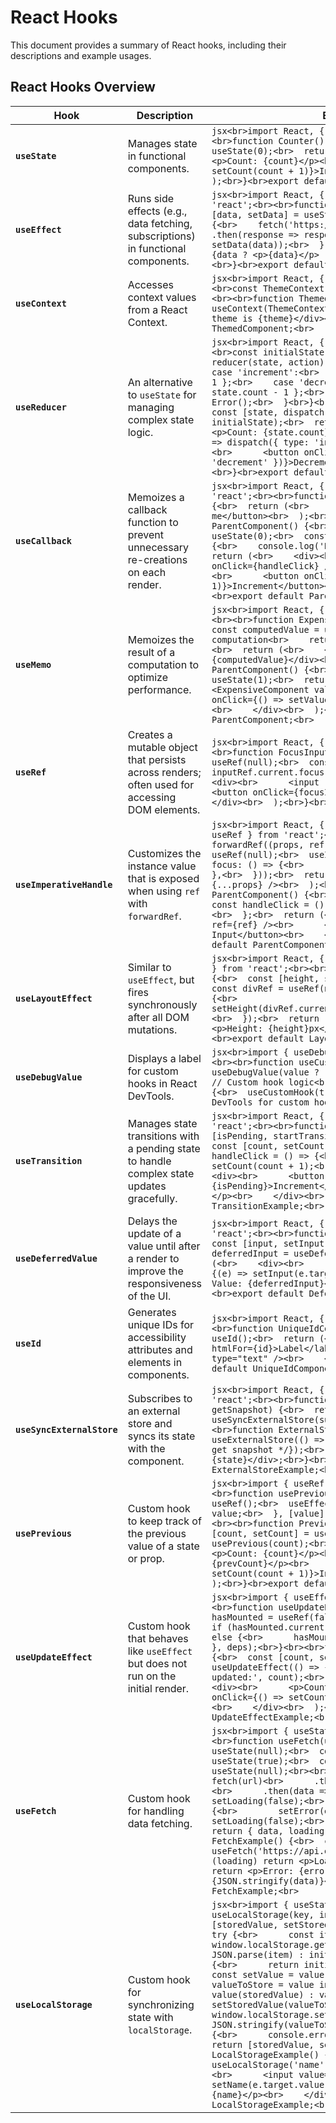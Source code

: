 # React Hooks

This document provides a summary of React hooks, including their descriptions and example usages.

## React Hooks Overview

| Hook                        | Description                                                                                              | Example Code                                                                                                        |
|-----------------------------|----------------------------------------------------------------------------------------------------------|---------------------------------------------------------------------------------------------------------------------|
| **`useState`**              | Manages state in functional components.                                                                  | ```jsx<br>import React, { useState } from 'react';<br><br>function Counter() {<br>  const [count, setCount] = useState(0);<br>  return (<br>    <div><br>      <p>Count: {count}</p><br>      <button onClick={() => setCount(count + 1)}>Increment</button><br>    </div><br>  );<br>}<br>export default Counter;<br>``` |
| **`useEffect`**             | Runs side effects (e.g., data fetching, subscriptions) in functional components.                        | ```jsx<br>import React, { useEffect, useState } from 'react';<br><br>function DataFetcher() {<br>  const [data, setData] = useState(null);<br>  useEffect(() => {<br>    fetch('https://api.example.com/data')<br>      .then(response => response.json())<br>      .then(data => setData(data));<br>  }, []);<br>  return (<br>    <div>{data ? <p>{data}</p> : <p>Loading...</p>}</div><br>  );<br>}<br>export default DataFetcher;<br>``` |
| **`useContext`**            | Accesses context values from a React Context.                                                            | ```jsx<br>import React, { useContext } from 'react';<br><br>const ThemeContext = React.createContext('light');<br><br>function ThemedComponent() {<br>  const theme = useContext(ThemeContext);<br>  return (<br>    <div>The theme is {theme}</div><br>  );<br>}<br>export default ThemedComponent;<br>``` |
| **`useReducer`**            | An alternative to `useState` for managing complex state logic.                                          | ```jsx<br>import React, { useReducer } from 'react';<br><br>const initialState = { count: 0 };<br>function reducer(state, action) {<br>  switch (action.type) {<br>    case 'increment':<br>      return { count: state.count + 1 };<br>    case 'decrement':<br>      return { count: state.count - 1 };<br>    default:<br>      throw new Error();<br>  }<br>}<br><br>function Counter() {<br>  const [state, dispatch] = useReducer(reducer, initialState);<br>  return (<br>    <div><br>      <p>Count: {state.count}</p><br>      <button onClick={() => dispatch({ type: 'increment' })}>Increment</button><br>      <button onClick={() => dispatch({ type: 'decrement' })}>Decrement</button><br>    </div><br>  );<br>}<br>export default Counter;<br>``` |
| **`useCallback`**           | Memoizes a callback function to prevent unnecessary re-creations on each render.                        | ```jsx<br>import React, { useCallback, useState } from 'react';<br><br>function ExpensiveComponent({ onClick }) {<br>  return (<br>    <button onClick={onClick}>Click me</button><br>  );<br>}<br><br>function ParentComponent() {<br>  const [count, setCount] = useState(0);<br>  const handleClick = useCallback(() => {<br>    console.log('Button clicked');<br>  }, []);<br>  return (<br>    <div><br>      <ExpensiveComponent onClick={handleClick} /><br>      <p>Count: {count}</p><br>      <button onClick={() => setCount(count + 1)}>Increment</button><br>    </div><br>  );<br>}<br>export default ParentComponent;<br>``` |
| **`useMemo`**               | Memoizes the result of a computation to optimize performance.                                           | ```jsx<br>import React, { useMemo, useState } from 'react';<br><br>function ExpensiveComponent({ value }) {<br>  const computedValue = useMemo(() => {<br>    // Expensive computation<br>    return value * 2;<br>  }, [value]);<br>  return (<br>    <div>Computed Value: {computedValue}</div><br>  );<br>}<br><br>function ParentComponent() {<br>  const [value, setValue] = useState(1);<br>  return (<br>    <div><br>      <ExpensiveComponent value={value} /><br>      <button onClick={() => setValue(value + 1)}>Increment</button><br>    </div><br>  );<br>}<br>export default ParentComponent;<br>``` |
| **`useRef`**                | Creates a mutable object that persists across renders; often used for accessing DOM elements.          | ```jsx<br>import React, { useRef } from 'react';<br><br>function FocusInput() {<br>  const inputRef = useRef(null);<br>  const focusInput = () => {<br>    inputRef.current.focus();<br>  };<br>  return (<br>    <div><br>      <input ref={inputRef} type="text" /><br>      <button onClick={focusInput}>Focus the input</button><br>    </div><br>  );<br>}<br>export default FocusInput;<br>``` |
| **`useImperativeHandle`**   | Customizes the instance value that is exposed when using `ref` with `forwardRef`.                        | ```jsx<br>import React, { forwardRef, useImperativeHandle, useRef } from 'react';<br><br>const FancyInput = forwardRef((props, ref) => {<br>  const inputRef = useRef(null);<br>  useImperativeHandle(ref, () => ({<br>    focus: () => {<br>      inputRef.current.focus();<br>    },<br>  }));<br>  return (<br>    <input ref={inputRef} {...props} /><br>  );<br>});<br><br>function ParentComponent() {<br>  const ref = useRef(null);<br>  const handleClick = () => {<br>    ref.current.focus();<br>  };<br>  return (<br>    <div><br>      <FancyInput ref={ref} /><br>      <button onClick={handleClick}>Focus Input</button><br>    </div><br>  );<br>}<br>export default ParentComponent;<br>``` |
| **`useLayoutEffect`**       | Similar to `useEffect`, but fires synchronously after all DOM mutations.                              | ```jsx<br>import React, { useLayoutEffect, useRef, useState } from 'react';<br><br>function LayoutEffectExample() {<br>  const [height, setHeight] = useState(0);<br>  const divRef = useRef(null);<br>  useLayoutEffect(() => {<br>    setHeight(divRef.current.getBoundingClientRect().height);<br>  });<br>  return (<br>    <div ref={divRef}><br>      <p>Height: {height}px</p><br>    </div><br>  );<br>}<br>export default LayoutEffectExample;<br>``` |
| **`useDebugValue`**         | Displays a label for custom hooks in React DevTools.                                                  | ```jsx<br>import { useDebugValue, useState } from 'react';<br><br>function useCustomHook(value) {<br>  useDebugValue(value ? 'Value Present' : 'No Value');<br>  // Custom hook logic<br>}<br><br>function Component() {<br>  useCustomHook(true);<br>  return <div>Check React DevTools for custom hook debug value.</div>;<br>}<br>``` |
| **`useTransition`**         | Manages state transitions with a pending state to handle complex state updates gracefully.            | ```jsx<br>import React, { useState, useTransition } from 'react';<br><br>function TransitionExample() {<br>  const [isPending, startTransition] = useTransition();<br>  const [count, setCount] = useState(0);<br>  const handleClick = () => {<br>    startTransition(() => {<br>      setCount(count + 1);<br>    });<br>  };<br>  return (<br>    <div><br>      <button onClick={handleClick} disabled={isPending}>Increment</button><br>      <p>Count: {count}</p><br>    </div><br>  );<br>}<br>export default TransitionExample;<br>``` |
| **`useDeferredValue`**      | Delays the update of a value until after a render to improve the responsiveness of the UI.             | ```jsx<br>import React, { useState, useDeferredValue } from 'react';<br><br>function DeferredValueExample() {<br>  const [input, setInput] = useState('');<br>  const deferredInput = useDeferredValue(input);<br>  return (<br>    <div><br>      <input value={input} onChange={(e) => setInput(e.target.value)} /><br>      <p>Deferred Value: {deferredInput}</p><br>    </div><br>  );<br>}<br>export default DeferredValueExample;<br>``` |
| **`useId`**                | Generates unique IDs for accessibility attributes and elements in components.                          | ```jsx<br>import React, { useId } from 'react';<br><br>function UniqueIdComponent() {<br>  const id = useId();<br>  return (<br>    <div><br>      <label htmlFor={id}>Label</label><br>      <input id={id} type="text" /><br>    </div><br>  );<br>}<br>export default UniqueIdComponent;<br>``` |
| **`useSyncExternalStore`**  | Subscribes to an external store and syncs its state with the component.                                 | ```jsx<br>import React, { useSyncExternalStore } from 'react';<br><br>function useExternalStore(subscribe, getSnapshot) {<br>  return useSyncExternalStore(subscribe, getSnapshot);<br>}<br><br>function ExternalStoreExample() {<br>  const state = useExternalStore(() => {/* subscribe logic */}, () => {/* get snapshot */});<br>  return <div>External Store State: {state}</div>;<br>}<br>export default ExternalStoreExample;<br>``` |
| **`usePrevious`**          | Custom hook to keep track of the previous value of a state or prop.                                    | ```jsx<br>import { useRef, useEffect } from 'react';<br><br>function usePrevious(value) {<br>  const ref = useRef();<br>  useEffect(() => {<br>    ref.current = value;<br>  }, [value]);<br>  return ref.current;<br>}<br><br>function PreviousValueExample() {<br>  const [count, setCount] = useState(0);<br>  const prevCount = usePrevious(count);<br>  return (<br>    <div><br>      <p>Count: {count}</p><br>      <p>Previous Count: {prevCount}</p><br>      <button onClick={() => setCount(count + 1)}>Increment</button><br>    </div><br>  );<br>}<br>export default PreviousValueExample;<br>``` |
| **`useUpdateEffect`**      | Custom hook that behaves like `useEffect` but does not run on the initial render.                       | ```jsx<br>import { useEffect, useRef } from 'react';<br><br>function useUpdateEffect(effect, deps) {<br>  const hasMounted = useRef(false);<br>  useEffect(() => {<br>    if (hasMounted.current) {<br>      effect();<br>    } else {<br>      hasMounted.current = true;<br>    }<br>  }, deps);<br>}<br><br>function UpdateEffectExample() {<br>  const [count, setCount] = useState(0);<br>  useUpdateEffect(() => {<br>    console.log('Count updated:', count);<br>  }, [count]);<br>  return (<br>    <div><br>      <p>Count: {count}</p><br>      <button onClick={() => setCount(count + 1)}>Increment</button><br>    </div><br>  );<br>}<br>export default UpdateEffectExample;<br>``` |
| **`useFetch`**             | Custom hook for handling data fetching.                                                                 | ```jsx<br>import { useState, useEffect } from 'react';<br><br>function useFetch(url) {<br>  const [data, setData] = useState(null);<br>  const [loading, setLoading] = useState(true);<br>  const [error, setError] = useState(null);<br><br>  useEffect(() => {<br>    fetch(url)<br>      .then(response => response.json())<br>      .then(data => {<br>        setData(data);<br>        setLoading(false);<br>      })<br>      .catch(error => {<br>        setError(error);<br>        setLoading(false);<br>      });<br>  }, [url]);<br><br>  return { data, loading, error };<br>}<br><br>function FetchExample() {<br>  const { data, loading, error } = useFetch('https://api.example.com/data');<br>  if (loading) return <p>Loading...</p>;<br>  if (error) return <p>Error: {error.message}</p>;<br>  return <div>{JSON.stringify(data)}</div>;<br>}<br>export default FetchExample;<br>``` |
| **`useLocalStorage`**      | Custom hook for synchronizing state with `localStorage`.                                                | ```jsx<br>import { useState } from 'react';<br><br>function useLocalStorage(key, initialValue) {<br>  const [storedValue, setStoredValue] = useState(() => {<br>    try {<br>      const item = window.localStorage.getItem(key);<br>      return item ? JSON.parse(item) : initialValue;<br>    } catch (error) {<br>      return initialValue;<br>    }<br>  });<br><br>  const setValue = value => {<br>    try {<br>      const valueToStore = value instanceof Function ? value(storedValue) : value;<br>      setStoredValue(valueToStore);<br>      window.localStorage.setItem(key, JSON.stringify(valueToStore));<br>    } catch (error) {<br>      console.error(error);<br>    }<br>  };<br><br>  return [storedValue, setValue];<br>}<br><br>function LocalStorageExample() {<br>  const [name, setName] = useLocalStorage('name', '');<br>  return (<br>    <div><br>      <input value={name} onChange={(e) => setName(e.target.value)} /><br>      <p>Stored Name: {name}</p><br>    </div><br>  );<br>}<br>export default LocalStorageExample;<br>``` |
